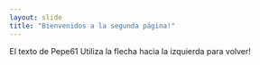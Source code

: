 ```yaml
---
layout: slide
title: "Bienvenidos a la segunda página!"
---
```

El texto de Pepe61
Utiliza la flecha hacia la izquierda para volver!
